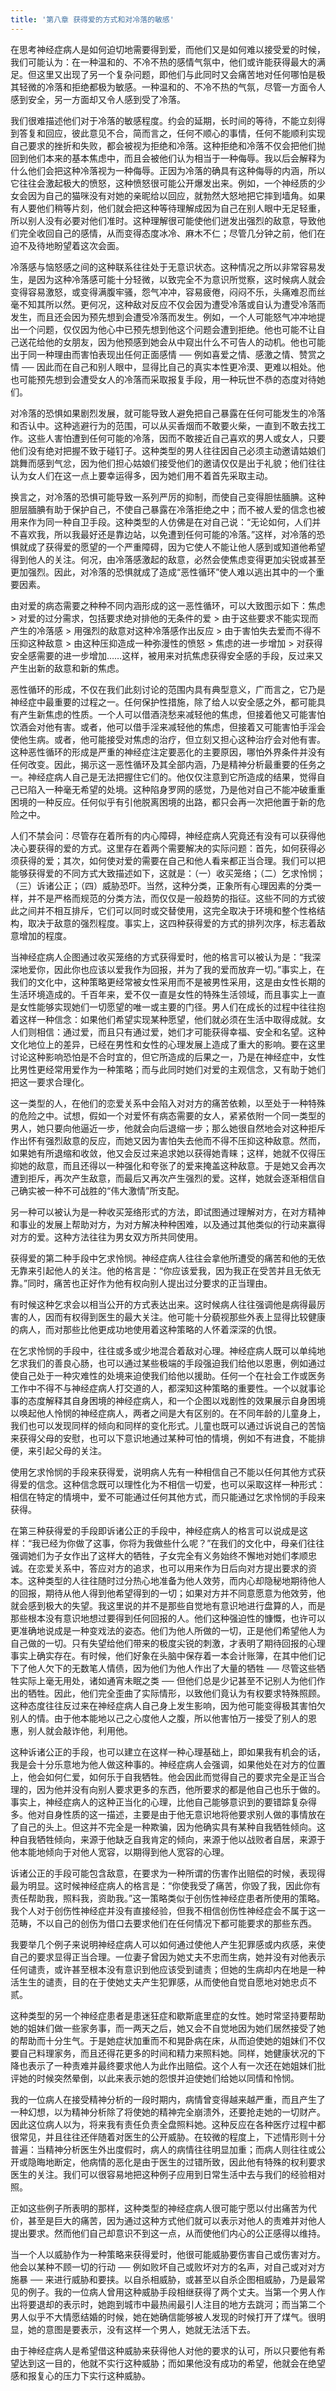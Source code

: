 ```yaml
---
title: '第八章 获得爱的方式和对冷落的敏感'
---
```


在思考神经症病人是如何迫切地需要得到爱，而他们又是如何难以接受爱的时候，我们可能认为：在一种温和的、不冷不热的感情气氛中，他们或许能获得最大的满足。但这里又出现了另一个复杂问题，即他们与此同时又会痛苦地对任何哪怕是极其轻微的冷落和拒绝都极为敏感。一种温和的、不冷不热的气氛，尽管一方面令人感到安全，另一方面却又令人感到受了冷落。

我们很难描述他们对于冷落的敏感程度。约会的延期，长时间的等待，不能立刻得到答复和回应，彼此意见不合，简而言之，任何不顺心的事情，任何不能顺利实现自己要求的挫折和失败，都会被视为拒绝和冷落。这种拒绝和冷落不仅会把他们抛回到他们本来的基本焦虑中，而且会被他们认为相当于一种侮辱。我以后会解释为什么他们会把这种冷落视为一种侮辱。正因为冷落的确具有这种侮辱的内涵，所以它往往会激起极大的愤怒，这种愤怒很可能公开爆发出来。例如，一个神经质的少女会因为自己的猫咪没有对她的亲昵给以回应，就勃然大怒地把它摔到墙角。如果有人要他们稍等片刻，他们就会把这种等待理解成因为自己在别人眼中无足轻重，所以别人没有必要对他们准时。这种理解很可能使他们迸发出强烈的敌意，导致他们完全收回自己的感情，从而变得态度冰冷、麻木不仁；尽管几分钟之前，他们在迫不及待地盼望着这次会面。

冷落感与恼怒感之间的这种联系往往处于无意识状态。这种情况之所以非常容易发生，是因为这种冷落感可能十分轻微，以致完全不为意识所觉察，这时候病人就会变得容易激怒，或变得满腹牢骚，怨气冲冲，容易疲倦，闷闷不乐，头痛难忍而丝毫不知其所以然。更何况，这种敌对反应不仅会因为遭受冷落或自认为遭受冷落而发生，而且还会因为预先想到会遭受冷落而发生。例如，一个人可能怒气冲冲地提出一个问题，仅仅因为他心中已预先想到他这个问题会遭到拒绝。他也可能不让自己送花给他的女朋友，因为他预感到她会从中窥出什么不可告人的动机。他也可能出于同一种理由而害怕表现出任何正面感情 ── 例如喜爱之情、感激之情、赞赏之情 ── 因此而在自己和别人眼中，显得比自己的真实本性更冷漠、更难以相处。他也可能预先想到会遭受女人的冷落而采取报复手段，用一种玩世不恭的态度对待她们。

对冷落的恐惧如果剧烈发展，就可能导致人避免把自己暴露在任何可能发生的冷落和否认中。这种逃避行为的范围，可以从买香烟而不敢要火柴，一直到不敢去找工作。这些人害怕遭到任何可能的冷落，因而不敢接近自己喜欢的男人或女人，只要他们没有绝对把握不致于碰钉子。这种类型的男人往往因自己必须主动邀请姑娘们跳舞而感到气忿，因为他们担心姑娘们接受他们的邀请仅仅是出于礼貌；他们往往认为女人们在这一点上要幸运得多，因为她们用不着首先采取主动。

换言之，对冷落的恐惧可能导致一系列严厉的抑制，而使自己变得胆怯腼腆。这种胆层腼腆有助于保护自己，不使自己暴露在冷落拒绝之中；而不被人爱的信念也被用来作为同一种自卫手段。这种类型的人仿佛是在对自己说：“无论如何，人们并不喜欢我，所以我最好还是靠边站，以免遭到任何可能的冷落。”这样，对冷落的恐惧就成了获得爱的愿望的一个严重障碍，因为它使人不能让他人感到或知道他希望得到他人的关注。何况，由冷落感激起的敌意，必然会使焦虑变得更加尖锐或甚至更加强烈。因此，对冷落的恐惧就成了造成“恶性循环”使人难以逃出其中的一个重要因素。

由对爱的病态需要之种种不同内涵形成的这一恶性循环，可以大致图示如下：焦虑 > 对爱的过分需求，包括要求绝对排他的无条件的爱 > 由于这些要求不能实现而产生的冷落感 > 用强烈的敌意对这种冷落感作出反应 > 由于害怕失去爱而不得不压抑这种敌意 > 由这种压抑造成一种弥漫性的愤怒 > 焦虑的进一步增加 > 对获得安全感需要的进一步增加……这样，被用来对抗焦虑获得安全感的手段，反过来又产生出新的敌意和新的焦虑。

恶性循环的形成，不仅在我们此刻讨论的范围内具有典型意义，广而言之，它乃是神经症中最重要的过程之一。任何保护性措施，除了给人以安全感之外，都可能具有产生新焦虑的性质。一个人可以借酒浇愁来减轻他的焦虑，但接着他又可能害怕饮酒会对他有害。或者，他可以借手淫来减轻他的焦虑，但接着又可能害怕手淫会使他生病。或者，他可能接受对焦虑的治疗，但立刻又担心这种治疗会对他有害。这种恶性循环的形成是严重的神经症注定要恶化的主要原因，哪怕外界条件并没有任何改变。因此，揭示这一恶性循环及其全部内涵，乃是精神分析最重要的任务之一。神经症病人自己是无法把握住它们的。他仅仅注意到它所造成的结果，觉得自己已陷入一种毫无希望的处境。这种陷身罗网的感觉，乃是他对自己不能冲破重重困境的一种反应。任何似乎有引他脱离困境的出路，都只会再一次把他置于新的危险之中。

人们不禁会问：尽管存在着所有的内心障碍，神经症病人究竟还有没有可以获得他决心要获得的爱的方式。这里存在着两个需要解决的实际问题：首先，如何获得必须获得的爱；其次，如何使对爱的需要在自己和他人看来都正当合理。我们可以把能够获得爱的不同方式大致描述如下，这就是：（一）收买笼络；（二）乞求怜悯；（三）诉诸公正；（四）威胁恐吓。当然，这种分类，正象所有心理因素的分类一样，并不是严格而规范的分类方法，而仅仅是一般趋势的指征。这些不同的方式彼此之间并不相互排斥，它们可以同时或交替使用，这完全取决于环境和整个性格结构，取决于敌意的强烈程度。事实上，这四种获得爱的方式的排列次序，标志着敌意增加的程度。

当神经症病人企图通过收买笼络的方式获得爱时，他的格言可以被认为是：“我深深地爱你，因此你也应该以爱我作为回报，并为了我的爱而放弃一切。”事实上，在我们的文化中，这种策略更经常被女性采用而不是被男性采用，这是由女性长期的生活环境造成的。千百年来，爱不仅一直是女性的特殊生活领域，而且事实上一直是女性能够实现她们一切愿望的唯一或主要的门径。男人们在成长的过程中往往抱着这样一种信念：如果他们希望实现某种愿望，他们就必须在生活中取得成就。女人们则相信：通过爱，而且只有通过爱，她们才可能获得幸福、安全和名望。这种文化地位上的差异，已经在男性和女性的心理发展上造成了重大的影响。要在这里讨论这种影响恐怕是不合时宜的，但它所造成的后果之一，乃是在神经症中，女性比男性更经常用爱作为一种策略；而与此同时她们对爱的主观信念，又有助于她们把这一要求合理化。

这一类型的人，在他们的恋爱关系中会陷入对对方的痛苦依赖，以至处于一种特殊的危险之中。试想，假如一个对爱怀有病态需要的女人，紧紧依附一个同一类型的男人，她只要向他逼近一步，他就会向后退缩一步；那么她很自然地会对这种拒斥作出怀有强烈敌意的反应，而她又因为害怕失去他而不得不压抑这种敌意。然而，如果她有所退缩和收敛，他又会反过来追求她以获得她青睐；这样，她就不仅得压抑她的敌意，而且还得以一种强化和夸张了的爱来掩盖这种敌意。于是她又会再次遭到拒斥，再次产生敌意，而最后又再次产生强烈的爱。这样，她就会逐渐相信自己确实被一种不可战胜的“伟大激情”所支配。

另一种可以被认为是一种收买笼络形式的方法，即试图通过理解对方，在对方精神和事业的发展上帮助对方，为对方解决种种困难，以及通过其他类似的行动来赢得对方的爱。这种方法往往为男女双方所共同使用。

获得爱的第二种手段中乞求怜悯。神经症病人往往会拿他所遭受的痛苦和他的无依无靠来引起他人的关注。他的格言是：“你应该爱我，因为我正在受苦并且无依无靠。”同时，痛苦也正好作为他有权向别人提出过分要求的正当理由。

有时候这种乞求会以相当公开的方式表达出来。这时候病人往往强调他是病得最厉害的人，因而有权得到医生的最大关注。他可能十分藐视那些外表上显得比较健康的病人，而对那些比他更成功地使用着这种策略的人怀着深深的仇恨。

在乞求怜悯的手段中，往往或多或少地混合着敌对心理。神经症病人既可以单纯地乞求我们的善良心肠，也可以通过某些极端的手段强迫我们给他以恩惠，例如通过使自己处于一种灾难性的处境来迫使我们给他以援助。任何一个在社会工作或医务工作中不得不与神经症病人打交道的人，都深知这种策略的重要性。一个以就事论事的态度解释其自身困境的神经症病人，和一个企图以戏剧性的效果展示自身困境以唤起他人怜悯的神经症病人，两者之间是大有区别的。在不同年龄的儿童身上，我们也可以发现同样的倾向和同样的变化形式。儿童也既可以通过诉说自己的苦恼来获得父母的安慰，也可以下意识地通过某种可怕的情境，例如不有进食，不能排便，来引起父母的关注。

使用乞求怜悯的手段来获得爱，说明病人先有一种相信自己不能以任何其他方式获得爱的信念。这种信念既可以理性化为不相信一切爱，也可以采取这样一种形式：相信在特定的情境中，爱不可能通过任何其他方式，而只能通过乞求怜悯的手段来获得。

在第三种获得爱的手段即诉诸公正的手段中，神经症病人的格言可以说成是这样：“我已经为你做了这事，你将为我做些什么呢？”在我们的文化中，母亲们往往强调她们为子女作出了这样大的牺牲，子女完全有义务始终不懈地对她们孝顺忠诚。在恋爱关系中，答应对方的追求，也可以用来作为日后向对方提出要求的资本。这种类型的人往往随时过分热心地准备为他人效劳，而内心却隐秘地期待他人的回报，期待从他人得到他希望得到的一切；如果对方并不同意愿意为他效劳，他就会感到极大的失望。我这里说的并不是那些自觉地有意识地进行盘算的人，而是那些根本没有意识地想过要得到任何回报的人。他们这种强迫性的慷慨，也许可以更准确地说成是一种变戏法的姿态。他们为他人所做的一切，正是他们希望他人为自己做的一切。只有失望给他们带来的极度尖锐的刺激，才表明了期待回报的心理事实上确实存在。有时候，他们好象在头脑中保存着一本会计账簿，在其中他们记下了他人欠下的无数笔人情债，因为他们为他人作出了大量的牺牲 ── 尽管这些牺牲实际上毫无用处，诸如通宵未眠之类 ── 但他们总是少记甚至不记别人为他们作出的牺牲。因此，他们完全歪曲了实际情形，以致他们竟认为有权要求特殊照顾。这种态度往往反过来在神经症病人自己身上发生影响，因为他可能变得极其害怕欠别人的情。由于他本能地以己之心度他人之腹，所以他害怕万一接受了别人的恩惠，别人就会敲诈他，利用他。

这种诉诸公正的手段，也可以建立在这样一种心理基础上，即如果我有机会的话，我是会十分乐意地为他人做这种事的。神经症病人会强调，如果他处在对方的位置上，他会如何仁爱，如何乐于自我牺牲。他会因此而觉得自己的要求完全是正当合理的，因为他并没有向别人要求更多的东西，他所要求的都是他自己也乐于做的。事实上，神经症病人的这种正当化的心理，比他自己能够意识到的要错踪复杂得多。他对自身性质的这一描述，主要是由于他无意识地将他要求别人做的事情放在了自己的头上。但这并不完全是一种欺骗，因为他确实具有某种自我牺牲倾向。这种自我牺牲倾向，来源于他缺乏自我肯定的倾向，来源于他以战败者自居，来源于他本能地倾向于对他人宽容，以期得到他人宽容的心理。

诉诸公正的手段可能包含敌意，在要求为一种所谓的伤害作出赔偿的时候，表现得最为明显。这时候神经症病人的格言是：“你使我受了痛苦，你毁了我，因此你有责任帮助我，照料我，资助我。”这一策略类似于创伤性神经症患者所使用的策略。我个人对于创伤性神经症并没有直接经验，但我不相信创伤性神经症会不属于这一范畴，不以自己的创伤为借口去要求他们在任何情况下都可能要求的那些东西。

我要举几个例子来说明神经症病人可以如何通过使他人产生犯罪感或内疚感，来使自己的要求显得正当合理。一位妻子曾因为她丈夫不忠而生病，她并没有对他表示任何谴责，或许甚至根本没有意识到他应该受到谴责；但她的生病却内在地是一种活生生的谴责，目的在于使她丈夫产生犯罪感，从而使他自觉自愿地对她忠贞不贰。

这种类型的另一个神经症患者是患迷狂症和歇斯底里症的女性。她时常坚持要帮助她的姐妹们做一些家务事，而一两天之后，她又会不自觉地因为她们居然接受了她的帮助而十分生气。于是她症状加重而不和晃卧病在床，从而迫使她的姐妹们不仅要自己料理家务，而且还得花更多的时间和精力来照料她。同样，她健康状况的下降也表示了一种责难并最终要求他人为此作出赔偿。这个人有一次还在她姐妹们批评她的时候突然晕倒，以此来表示她的怨恨并迫使她们给她以同情和怜悯。

我的一位病人在接受精神分析的一段时期内，病情曾变得越来越严重，而且产生了一种幻想，以为精神分析除了将使她的精神完全崩溃外，还要抢走她的一切财产。因此这位病人以为，将来我有责任负责全盘照料她。这种反应在各种医疗过程中都很常见，并且往往还伴随着对医生的公开威胁。在较微的程度上，下述情形则十分普遍：当精神分析医生外出度假时，病人的病情往往明显加重；而病人则往往或公开或隐晦地断定，他病情的恶化是由于医生的过错所致，因此他有特殊的权利要求医生的关注。我们可以很容易地把这种例子应用到日常生活中去与我们的经验相对照。

正如这些例子所表明的那样，这种类型的神经症病人很可能宁愿以付出痛苦为代价，甚至是巨大的痛苦，因为通过这种方式他们就可以表示对他人的责难并对他人提出要求。然而他们自己却意识不到这一点，从而使他们内心的公正感得以维持。

当一个人以威胁作为一种策略来获得爱时，他很可能威胁要伤害自己或伤害对方。他会以某种不顾一切的行动 ── 例如败坏自己或败坏对方的名声，对自己或对对方施暴 ── 来进行威胁和要挟。以自杀相威胁，或甚至以自杀企图相威胁，乃是最常见的例子。我的一位病人曾用这种威胁手段相继获得了两个丈夫。当第一个男人作出将要退却的表示时，她跑到城市中最热闹最引人注目的地方去跳河；而当第二个男人似乎不大情愿结婚的时候，她在她确信能够被人发现的时候打开了煤气。很明显，她的意图是要表示，没有这样一个男人，她就无法活下去。

由于神经症病人是希望借这种威胁来获得他人对他的要求的认可，所以只要他有希望达到这一目的，他就不实行这种威胁；而如果他没有成功的希望，他就会在绝望感和报复心的压力下实行这种威胁。
